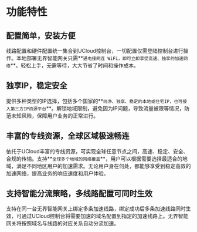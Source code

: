 # 功能特性

## **配置简单，安装方便**

​        线路配置和硬件配置统一集合到UCloud控制台，一切配置仅需登陆控制台进行操作。本地部署无界智能网关只需**`通电接网连 WiFi，即可立即享受高速、独享的加速网络`**。轻松上手，无需等待，大大节省了时间和操作成本。

## **独享IP，稳定安全**

​        提供多种类型的IP选择，包括多个国家的**`纯净、独享、稳定的本地或住宅IP，也可接入第三方IP资源平台`**。解锁地域限制，避免因为IP问题，导致流量被限等情况，防范未知风险，保障用户业务的正常进行。

## **丰富的专线资源，全球区域极速畅连**

​        依托于UCloud丰富的专线资源，可实现全球任意节点之间，高速、稳定、安全、合规的传输。支持**`全球多个地域的网络覆盖`**，用户可以根据需要选择最适合的地域，满足不同地区用户的加速需求。无论用户身在何处，都能够享受到稳定高效的加速网络，提高业务的响应速度和用户体验。

## **支持智能分流策略，多线路配置可同时生效**

​        支持在同一台无界智能网关上绑定多条加速线路，绑定成功后多条加速线路同时生效，可通过UCloud控制台将需要加速的域名配置到指定的加速线路上。无界智能网关将按照域名与线路的对应关系自动分流加速。
